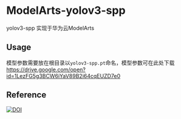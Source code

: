 # ModelArts-yolov3-spp
yolov3-spp 实现于华为云ModelArts

## Usage
模型参数需要放在根目录以`yolov3-spp.pt`命名，模型参数可在此处下载
https://drive.google.com/open?id=1LezFG5g3BCW6iYaV89B2i64cqEUZD7e0

## Reference
[![DOI](https://zenodo.org/badge/146165888.svg)](https://zenodo.org/badge/latestdoi/146165888)
